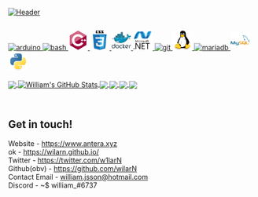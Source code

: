 <!-- More info, tips and tricks for making GitHub Profile README can be found in my article at https://towardsdatascience.com/build-a-stunning-readme-for-your-github-profile-9b80434fe5d7 -->

[![Header](https://i.ibb.co/wBB6QM8/5a252a5a2a52.png "Header")](https://www.antera.xyz/)

##
<p align="left"> <a href="https://www.arduino.cc/" target="_blank" rel="noreferrer"> <img src="https://cdn.worldvectorlogo.com/logos/arduino-1.svg" alt="arduino" width="40" height="40"/> </a> <a href="https://www.gnu.org/software/bash/" target="_blank" rel="noreferrer"> <img src="https://www.vectorlogo.zone/logos/gnu_bash/gnu_bash-icon.svg" alt="bash" width="40" height="40"/> </a> <a href="https://www.w3schools.com/cpp/" target="_blank" rel="noreferrer"> <img src="https://raw.githubusercontent.com/devicons/devicon/master/icons/cplusplus/cplusplus-original.svg" alt="cplusplus" width="40" height="40"/> </a> <a href="https://www.w3schools.com/css/" target="_blank" rel="noreferrer"> <img src="https://raw.githubusercontent.com/devicons/devicon/master/icons/css3/css3-original-wordmark.svg" alt="css3" width="40" height="40"/> </a> <a href="https://www.docker.com/" target="_blank" rel="noreferrer"> <img src="https://raw.githubusercontent.com/devicons/devicon/master/icons/docker/docker-original-wordmark.svg" alt="docker" width="40" height="40"/> </a> <a href="https://dotnet.microsoft.com/" target="_blank" rel="noreferrer"> <img src="https://raw.githubusercontent.com/devicons/devicon/master/icons/dot-net/dot-net-original-wordmark.svg" alt="dotnet" width="40" height="40"/> </a> <a href="https://git-scm.com/" target="_blank" rel="noreferrer"> <img src="https://www.vectorlogo.zone/logos/git-scm/git-scm-icon.svg" alt="git" width="40" height="40"/> </a> <a href="https://www.linux.org/" target="_blank" rel="noreferrer"> <img src="https://raw.githubusercontent.com/devicons/devicon/master/icons/linux/linux-original.svg" alt="linux" width="40" height="40"/> </a> <a href="https://mariadb.org/" target="_blank" rel="noreferrer"> <img src="https://www.vectorlogo.zone/logos/mariadb/mariadb-icon.svg" alt="mariadb" width="40" height="40"/> </a> <a href="https://www.mysql.com/" target="_blank" rel="noreferrer"> <img src="https://raw.githubusercontent.com/devicons/devicon/master/icons/mysql/mysql-original-wordmark.svg" alt="mysql" width="40" height="40"/> </a> <a href="https://www.python.org" target="_blank" rel="noreferrer"> <img src="https://raw.githubusercontent.com/devicons/devicon/master/icons/python/python-original.svg" alt="python" width="40" height="40"/> </a> </p>


<a href="https://github.com/wilarN/wilarN">
  <img align="center" src="https://github-readme-stats.vercel.app/api/top-langs/?username=wilarN&tex&title_color=ffffff&text_color=c9cacc&icon_color=2bbc8a&bg_color=1d1f21&langs_count=3" />
</a>
<a href="https://github.com/wilarN/wilarN">
  <img align="center" src="https://github-readme-stats.vercel.app/api?username=wilarN&show_icons=true&line_height=27&count_private=true&title_color=ffffff&text_color=c9cacc&icon_color=2bbc8a&bg_color=1d1f21" alt="William's GitHub Stats" />
</a>

<a href="https://github.com/wilarN/socketChat">
  <img align="center" src="https://github-readme-stats.vercel.app/api/pin/?username=wilarN&repo=socketChat&title_color=ffffff&text_color=c9cacc&icon_color=2bbc8a&bg_color=1d1f21" />
</a>    

<a href="https://github.com/wilarN/wClientPublic">
  <img align="center" src="https://github-readme-stats.vercel.app/api/pin/?username=wilarN&repo=wClientPublic&title_color=ffffff&text_color=c9cacc&icon_color=2bbc8a&bg_color=1d1f21" />
</a>    


<a href="https://github.com/wilarN/ani-cli-plus">
  <img align="center" src="https://github-readme-stats.vercel.app/api/pin/?username=wilarN&repo=ani-cli-plus&title_color=ffffff&text_color=c9cacc&icon_color=2bbc8a&bg_color=1d1f21" />
</a>

<a href="https://github.com/wilarN/engine">
  <img align="center" src="https://github-readme-stats.vercel.app/api/pin/?username=wilarN&repo=engine&title_color=ffffff&text_color=c9cacc&icon_color=2bbc8a&bg_color=1d1f21" />
</a>

[1]: https://twitter.com/w1larN
[2]: https://github.com/wilarN
<br>
## Get in touch!
Website - <https://www.antera.xyz> <br>
ok - <https://wilarn.github.io/> <br>
Twitter - <https://twitter.com/w1larN> <br>
Github(obv) - <https://github.com/wilarN> <br>
Contact Email - <william.jsson@hotmail.com> <br>
Discord - ~$ william_#6737
